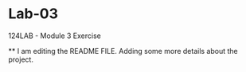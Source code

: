 # Lab-03
124LAB - Module 3 Exercise

** I am editing the README FILE. Adding some more details about the project.
